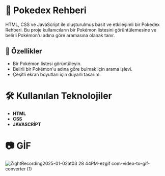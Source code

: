# 🎩 Pokedex Rehberi

HTML, CSS ve JavaScript ile oluşturulmuş basit ve etkileşimli bir Pokedex Rehberi. 
Bu proje kullanıcıların bir Pokémon listesini görüntülemesine ve belirli Pokémon'u adına göre aramasına olanak tanır.

## 🚀 Özellikler

- Bir Pokémon listesi görüntüleyin.
- Belirli bir Pokémon'u adına göre bulmak için arama işlevi.
- Çeşitli ekran boyutları için duyarlı tasarım.

# 🛠️ Kullanılan Teknolojiler
- **HTML**
- **CSS**
- **JAVASCRİPT**

# 📷 GİF
![ZightRecording2025-01-02at03 28 44PM-ezgif com-video-to-gif-converter (1)](https://github.com/user-attachments/assets/6f349fe9-960a-4f54-a7cb-ca9c9b13c0b8)
